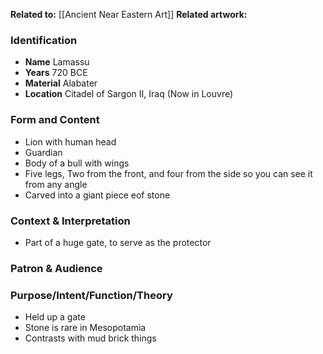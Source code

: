 **Related to:** [[Ancient Near Eastern Art]]
**Related artwork:** 



### Identification
- **Name** Lamassu
- **Years** 720 BCE
- **Material** Alabater
- **Location** Citadel of Sargon II, Iraq (Now in Louvre)

### Form and Content
- Lion with human head
- Guardian
- Body of a bull with wings
- Five legs, Two from the front, and four from the side so you can see it from any angle
- Carved into a giant piece eof stone

### Context & Interpretation
- Part of a huge gate, to serve as the protector

### Patron & Audience


### Purpose/Intent/Function/Theory
- Held up a gate
- Stone is rare in Mesopotamia
- Contrasts with mud brick things